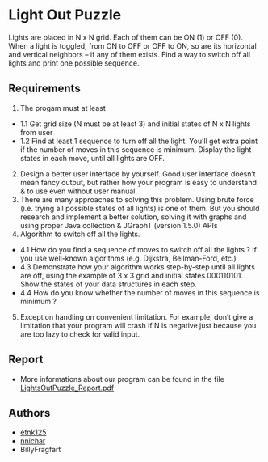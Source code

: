 # Light Out Puzzle

Lights are placed in N x N grid. Each of them can be ON (1) or OFF (0). When a light is toggled, from ON to OFF or OFF to ON, so are its horizontal and vertical neighbors – if any of them exists. Find a way to switch off all lights and print one possible sequence.

## Requirements

1. The progam must at least
- 1.1 Get grid size (N must be at least 3) and initial states of N x N lights from user
- 1.2 Find at least 1 sequence to turn off all the light. You’ll get extra point if the number of moves in this sequence is minimum. Display the light states in each move, until all lights are OFF.
2. Design a better user interface by yourself. Good user interface doesn’t mean fancy output, but rather how your program is easy to understand & to use even without user manual.
3. There are many approaches to solving this problem. Using brute force (i.e. trying all possible states of all lights) is one of them. But you should research and implement a better solution, solving it with graphs and using proper Java collection & JGraphT (version 1.5.0) APIs
4. Algorithm to switch off all the lights.
- 4.1 How do you find a sequence of moves to switch off all the lights ? If you use well-known algorithms (e.g. Dijkstra, Bellman-Ford, etc.)
- 4.3 Demonstrate how your algorithm works step-by-step until all lights are off, using the example of 3 x 3 grid and initial states 000110101. Show the states of your data structures in each step.
- 4.4 How do you know whether the number of moves in this sequence is minimum ?
5. Exception handling on convenient limitation. For example, don’t give a limitation that your program will crash if N is negative just because you are too lazy to check for valid input.

## Report

- More informations about our program can be found in the file [LightsOutPuzzle_Report.pdf](https://github.com/nnichar/LightsOutPuzzle/blob/main/LightsOutPuzzle_Report.pdf)

## Authors

- [etnk125](https://github.com/etnk125)
- [nnichar](https://github.com/nnichar)
- BillyFragfart
